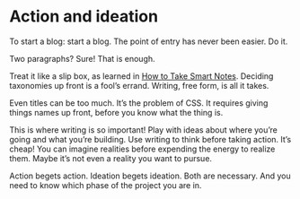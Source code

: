 <!--data 2022-05-26 -->

# Action and ideation

To start a blog: start a blog. The point of entry has never been easier. Do it.

Two paragraphs? Sure! That is enough. 

Treat it like a slip box, as learned in [How to Take Smart Notes](https://www.amazon.com/How-Take-Smart-Notes-Technique-dp-3982438802/dp/3982438802/ref=dp_ob_title_bk). Deciding taxonomies up front is a fool’s errand. Writing, free form, is all it takes. 

Even titles can be too much. It’s the problem of CSS. It requires giving things names up front, before you know what the thing is. 

This is where writing is so important! Play with ideas about where you’re going and what you’re building. Use writing to think before taking action. It’s cheap! You can imagine realities before expending the energy to realize them. Maybe it’s not even a reality you want to pursue. 

Action begets action. Ideation begets ideation. Both are necessary. And you need to know which phase of the project you are in.
